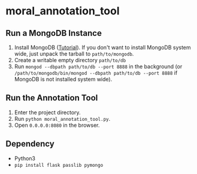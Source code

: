 # moral_annotation_tool

## Run a MongoDB Instance
1. Install MongoDB ([Tutorial](https://docs.mongodb.com/getting-started/shell/installation/)). If you don't want to install MongoDB system wide, just unpack the tarball to `path/to/mongodb`.
2. Create a writable empty directory `path/to/db`
3. Run `mongod --dbpath path/to/db --port 8888` in the background (or `/path/to/mongodb/bin/mongod --dbpath path/to/db --port 8888` if MongoDB is not installed system wide).

## Run the Annotation Tool
1. Enter the project directory.
2. Run `python moral_annotation_tool.py`.
3. Open `0.0.0.0:8080` in the browser.

## Dependency
* Python3
* `pip install flask passlib pymongo`
